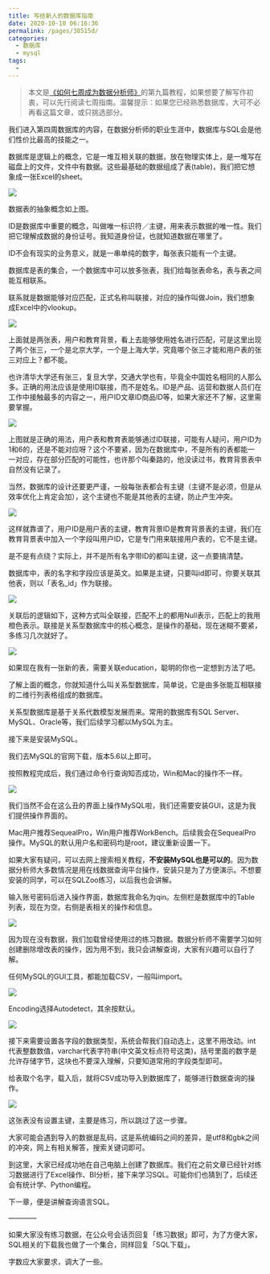 ```yaml
---
title: 写给新人的数据库指南
date: 2020-10-10 06:16:36
permalink: /pages/38515d/
categories:
  - 数据库
  - mysql
tags:
  - 
---
```

> 本文是[《如何七周成为数据分析师》](http://mp.weixin.qq.com/s?__biz=MjM5NjEyMDI2MQ==&mid=2455946739&idx=1&sn=c75c308905551677fca06dc0f8a4f6cf&chksm=b1787659860fff4ff58a20bcfb39598c3d6a7d80a9ea68b126bbdc7eb6004902a09af9a9b2c1&scene=21#wechat_redirect)的第九篇教程，如果想要了解写作初衷，可以先行阅读七周指南。温馨提示：如果您已经熟悉数据库，大可不必再看这篇文章，或只挑选部分。

我们进入第四周数据库的内容，在数据分析师的职业生涯中，数据库与SQL会是他们性价比最高的技能之一。

数据库是逻辑上的概念，它是一堆互相关联的数据，放在物理实体上，是一堆写在磁盘上的文件，文件中有数据。这些最基础的数据组成了表(table)，我们把它想象成一张Excel的sheet。

![](http://mmbiz.qpic.cn/mmbiz_png/9WoCz1BTJSgOHsTVWZXSEOxzss9YHqEpibut7pJ9P8g1n9ASdFmEfwiboGRf9v6BicyKAicBBkcrOZdBSJsm42icRUQ/640?wx_fmt=png&tp=webp&wxfrom=5&wx_lazy=1&wx_co=1)

数据表的抽象概念如上图。

ID是数据库中重要的概念，叫做唯一标识符／主键，用来表示数据的唯一性。我们把它理解成数据的身份证号。我知道身份证，也就知道数据在哪里了。

ID不会有现实的业务意义，就是一串单纯的数字，每张表只能有一个主键。

数据库是表的集合，一个数据库中可以放多张表，我们给每张表命名，表与表之间能互相联系。

联系就是数据能够对应匹配，正式名称叫联接，对应的操作叫做Join，我们想象成Excel中的vlookup。

![](http://mmbiz.qpic.cn/mmbiz_png/9WoCz1BTJSgOHsTVWZXSEOxzss9YHqEpFiaMJr9N5UicRZyQgIy3IWYfvbzHxGf569sZPsQO4JztjynfDwGsqK1w/640?wx_fmt=png&tp=webp&wxfrom=5&wx_lazy=1&wx_co=1)

上面就是两张表，用户和教育背景，看上去能够使用姓名进行匹配，可是这里出现了两个张三，一个是北京大学，一个是上海大学，究竟哪个张三才能和用户表的张三对应上？都不能。

也许清华大学还有张三，复旦大学，交通大学也有，毕竟全中国姓名相同的人那么多。正确的用法应该是使用ID联接，而不是姓名。ID是产品、运营和数据人员们在工作中接触最多的内容之一，用户ID文章ID商品ID等，如果大家还不了解，这里需要掌握。

![](http://mmbiz.qpic.cn/mmbiz_png/9WoCz1BTJSgOHsTVWZXSEOxzss9YHqEpu093MZLibfwfXEmDEwq6v71LIgWMS9dkh5duZnpIf0uBHG8qnJlLBCQ/640?wx_fmt=png&tp=webp&wxfrom=5&wx_lazy=1&wx_co=1)

上图就是正确的用法，用户表和教育表能够通过ID联接，可能有人疑问，用户ID为1和6的，还是不能对应呀？这个不要紧，因为在数据库中，不是所有的表都能一一对应，存在部分匹配的可能性，也许那个叫秦路的，他没读过书，教育背景表中自然没有记录了。

当然，数据库的设计还要更严谨，一般每张表都会有主键（主键不是必须，但是从效率优化上肯定会加），这个主键也不能是其他表的主键，防止产生冲突。

![](http://mmbiz.qpic.cn/mmbiz_png/9WoCz1BTJSgOHsTVWZXSEOxzss9YHqEpKoqviaC97tu6Iwf3YlLtXHVicvYV27K5fichbx2uSSBibicbrRNVAXe2R7A/640?wx_fmt=png&tp=webp&wxfrom=5&wx_lazy=1&wx_co=1)

这样就靠谱了，用户ID是用户表的主键，教育背景ID是教育背景表的主键，我们在教育背景表中加入一个字段叫用户ID，它是专门用来联接用户表的，它不是主键。

是不是有点绕？实际上，并不是所有名字带ID的都叫主键，这一点要搞清楚。

数据库中，表的名字和字段应该是英文。如果是主键，只要叫id即可，你要关联其他表，则以「表名\_id」作为联接。

![](http://mmbiz.qpic.cn/mmbiz_png/9WoCz1BTJSgOHsTVWZXSEOxzss9YHqEpJzCAoUvVGQyjPXAezo38WnETwPibND37icF1Z6EvNmBXx3xHOQ4Muz5Q/640?wx_fmt=png&tp=webp&wxfrom=5&wx_lazy=1&wx_co=1)

关联后的逻辑如下，这种方式叫全联接，匹配不上的都用Null表示，匹配上的我用橙色表示。联接是关系型数据库中的核心概念，是操作的基础，现在迷糊不要紧，多练习几次就好了。

![](http://mmbiz.qpic.cn/mmbiz_png/9WoCz1BTJShoW61n7rSpNyUJFUada4MgdicD5axhQAxzvTPrj9nAciacWc0GvADCAXDHIDqVzYOiaueVMZgTnQicdg/640?wx_fmt=png&tp=webp&wxfrom=5&wx_lazy=1&wx_co=1)

如果现在我有一张新的表，需要关联education，聪明的你也一定想到方法了吧。

了解上面的概念，你就知道什么叫关系型数据库，简单说，它是由多张能互相联接的二维行列表格组成的数据库。

关系型数据库是基于关系代数模型发展而来。常用的数据库有SQL Server、MySQL、Oracle等，我们后续学习都以MySQL为主。

接下来是安装MySQL。

我们去MySQL的官网下载，版本5.6以上即可。

按照教程完成后，我们通过命令行查询知否成功，Win和Mac的操作不一样。

![](http://mmbiz.qpic.cn/mmbiz_png/9WoCz1BTJShbZS3TbIjhlstg4kPV7R2U67vgdpC9uVcCqub37B18dhSuwPVe4KCaonWUjtNia2ib9fIiaMqicJj4Pg/640?wx_fmt=png&tp=webp&wxfrom=5&wx_lazy=1&wx_co=1)

我们当然不会在这么丑的界面上操作MySQL啦，我们还需要安装GUI，这是为我们提供操作界面的。

Mac用户推荐SequealPro，Win用户推荐WorkBench。后续我会在SequealPro操作。MySQL的默认用户名和密码均是root，建议重新设置一下。

如果大家有疑问，可以去网上搜索相关教程，**不安装MySQL也是可以的**。因为数据分析师大多数情况是用在线数据查询平台操作，安装只是为了方便演示。不想要安装的同学，可以在SQLZoo练习，以后我也会讲解。

输入账号密码后进入操作界面，数据库我命名为qin。左侧栏是数据库中的Table列表，现在为空。右侧是表相关的操作和信息。

![](http://mmbiz.qpic.cn/mmbiz_png/9WoCz1BTJShbZS3TbIjhlstg4kPV7R2UbAib47UH8AiaVzELT7DNfjjoSu7QPL0GBNgiacibjohiafhVhUlG54T8gBw/640?wx_fmt=png&tp=webp&wxfrom=5&wx_lazy=1&wx_co=1)

因为现在没有数据，我们加载曾经使用过的练习数据。数据分析师不需要学习如何创建删除增改表的操作，因为用不到，我只会讲解查询，大家有兴趣可以自行了解。

任何MySQL的GUI工具，都能加载CSV，一般叫import。

![](http://mmbiz.qpic.cn/mmbiz_png/9WoCz1BTJShbZS3TbIjhlstg4kPV7R2U6BbDQCCNmpnZ97dUc5MMts9MHibUwuYiaJBLEKGwopJvD6ZleGnpDFUg/640?wx_fmt=png&tp=webp&wxfrom=5&wx_lazy=1&wx_co=1)

Encoding选择Autodetect，其余按默认。

![](http://mmbiz.qpic.cn/mmbiz_png/9WoCz1BTJShbZS3TbIjhlstg4kPV7R2UPl0wh5NiaicxpycCytic9sqmNLPJZU4hia7HPYOtvV6a1Ymw2fTgUu7I4Q/640?wx_fmt=png&tp=webp&wxfrom=5&wx_lazy=1&wx_co=1)

接下来需要设置各字段的数据类型，系统会帮我们自动选上，这里不用改动。int代表整数数值，varchar代表字符串(中文英文标点符号这类)，括号里面的数字是允许存储字节，这块也不要深入理解，只要知道常用的字段类型即可。

给表取个名字，载入后，就将CSV成功导入到数据库了，能够进行数据查询的操作。

![](http://mmbiz.qpic.cn/mmbiz_png/9WoCz1BTJShbZS3TbIjhlstg4kPV7R2Ue3JeYT4Vcl6ZLPKH9hrIUn7he4bQiapu0XtaibBTDnyJTKC5RbsPmWCw/640?wx_fmt=png&tp=webp&wxfrom=5&wx_lazy=1&wx_co=1)

这张表没有设置主键，主要是练习，所以跳过了这一步骤。

大家可能会遇到导入的数据是乱码，这是系统编码之间的差异，是utf8和gbk之间的冲突，网上有相关解答，搜索关键词即可。

到这里，大家已经成功地在自己电脑上创建了数据库。我们在之前文章已经针对练习数据进行了Excel操作、BI分析，接下来学习SQL。可能你们也猜到了，后续还会有统计学、Python编程。

下一章，便是讲解查询语言SQL。

————

如果大家没有练习数据，在公众号会话页回复「练习数据」即可，为了方便大家，SQL相关的下载我也做了一个集合，同样回复「SQL下载」。

字数应大家要求，调大了一些。
